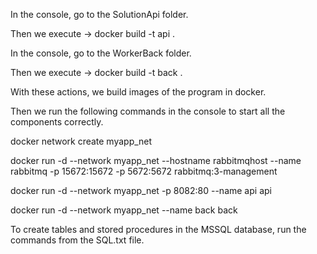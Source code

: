 In the console, go to the SolutionApi folder.

Then we execute ->  docker build -t api .

In the console, go to the WorkerBack folder. 

Then we execute ->  docker build -t back .

With these actions, we build images of the program in docker.

Then we run the following commands in the console to start all the components correctly.

docker network create myapp_net

docker run -d --network myapp_net --hostname rabbitmqhost --name rabbitmq -p 15672:15672 -p 5672:5672 rabbitmq:3-management

docker run -d --network myapp_net -p 8082:80 --name api api

docker run -d --network myapp_net --name back back


To create tables and stored procedures in the MSSQL database, run the commands from the SQL.txt file.
